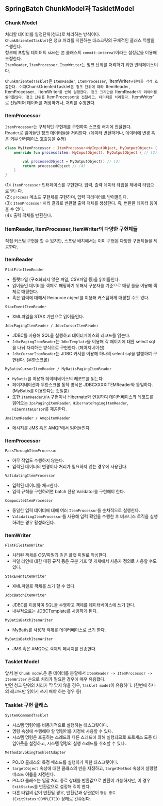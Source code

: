 ## SpringBatch ChunkModel과 TaskletModel

### Chunk Model 
처리할 데이터를 일정단위(청크)로 처리하는 방식이다. <br>
`ChunkOrientedTasklet`은 청크 처리를 지원하는 태스크릿의 구체적인 클래스 역할을 수행한다. <br>
청크에 포함될 데이터의 size는 본 클래스의 `commit-interval`이라는 설정값을 이용해 조정한다. <br>
`ItemReader`, `ItemProcesser`, `ItemWriter`는 청크 단위를 처리하기 위한 인터페이스이다. <br>

`ChunkOrientedTasklet`은 `ItemReader`, `ItemProcesser`, 'ItemWriter` 구현체를 각각 호출한다.
이때 `ChunkOrientedTasklet`은 청크 단위에 따라 `ItemReader`, `ItemProcesser`, `ItemWriter`를 반복 실행한다.
청크 크기만큼 `ItemReader`가 데이터를 읽어들인다.
청크 단위를 `ItemProcessor`로 전달하고, 데이터를 처리한다.
`ItemWriter`로 전달되어 데이터를 저장하거나, 처리를 수행한다.

### ItemProcessor
`ItemProcessor`는 구체적인 구현체를 구현하여 스프링 배치에 전달한다. <br>
Reader로 읽어들인 청크 데이터들을 처리한다. (데이터 변환하거나, 데이터에 변경 혹은 외부 인터페이스 호출등을 수행) <br>

```kotlin
class MyItemProcessor : ItemProcessor<MyInputObject, MyOutputObject> { // (1)
    override fun process(item: MyInputObject): MyOutputObject { // (2)

        val processedObject = MyOutputObject() // (3)
        return processedObject // (4)
    }
}
```
(1): `ItemProcessor` 인터페이스를 구현한다. 입력, 출력 데이터 타입을 제네릭 타입으로 받는다. <br>
(2): `process` 메소드 구현체를 구현하며, 입력 파라미터로 받아들인다. <br>
(3): `ItemProcessor` 처리 결과로 반환할 출력 객체를 생성한다. 즉, 변환된 데이터 등이 올 수 있다. <br>
(4): 출력 객체를 반환한다. <br>

### ItemReader, ItemProcesser, ItemWriter의 다양한 구현체들
직접 커스텀 구현을 할 수 있지만, 스프링 배치에서는 이미 구현된 다양한 구현체들을 제공한다. <br>

### ItemReader
`FlatFileItemReader`
- 플랫파일 (구조화되지 않은 파일, CSV파일 등)을 읽어들인다.
- 읽어들인 데이터를 객체로 매핑하기 위해서 구분자를 기준으로 매핑 룰을 이용해 객체로 매핑한다.
- 혹은 입력에 대해서 Resource object를 이용해 커스텀하게 매핑할 수도 있다.

`StaxEventItemReader` 
- XML파일을 STAX 기반으로 읽어들인다.

`JdbcPagingItemReader / JdbcCursorItemReader`
- JDBC를 사용해 SQL을 실행하고 데이터베이스의 레코드를 읽는다.
- `JdbcPagingItemReader`는 `JdbcTemplate`을 이용해 각 페이지에 대한 select sql을 나눠 처리하는 방식으로 구현한다. (페이지네이션)
- `JdbcCursorItemReader`는 JDBC 커서를 이용해 하나의 select sql을 발행하여 구현된다. (무한스크롤)


`MyBatisCursorItemReader / MyBatisPagingItemReader`
- `MyBatis`를 이용해 데이터베이스의 레코드를 읽는다.
- 페이지네이션과 무한스크롤 동작 방식은 JDBCXXXXITEMReader와 동일하다. (MyBatis를 이용한다는 것일뿐)
- 또한 `ItemReaderJPA` 구현이나 Hibernate와 연동하여 데이터베이스의 레코드를 읽어오는 `JpaPagingItemReader`, `HibernatePagingItemReader`, `HibernateCursor`를 제공한다.

`JmsItemReader / AmqpItemReader`
- 메시지를 JMS 혹은 AMQP에서 읽어들인다.

### ItemProcessor
`PassThroughItemProcessor`
- 아무 작업도 수행하지 않는다.
- 입력된 데이터의 변경이나 처리가 필요하지 않는 경우에 사용된다.

`ValidatingItemProcessor`
- 입력된 데이터를 체크한다.
- 입력 규칙을 구현하려면 batch 전용 Validator를 구현해야 한다.

`CompositeItemProcessor`
- 동일한 입력 데이터에 대해 여러 `ItemProcessor`를 순차적으로 실행한다.
- `ValidatingItemProcessor`를 사용해 입력 확인을 수행한 후 비즈니스 로직을 실행하려는 경우 활성화된다.

### ItemWriter
`FlatFileItemWriter`
- 처리된 객체를 CSV파일과 같은 플랫 파일로 작성한다.
- 파일 라인에 대한 매핑 규칙 등은 구분 기호 및 개체에서 사용자 정의로 사용할 수도 있다.

`StaxEventItemWriter`
- XML파일로 객체를 쓰기 할 수 있다.

`JdbcBatchItemWriter`
- JDBC를 이용하여 SQL을 수행하고 객체를 데이터베이스에 쓰기 한다.
- 내부적으로는 JDBCTemplate를 사용하게 된다.

`MyBatisBatchItemWriter`
- MyBatis를 사용해 객체를 데이터베이스로 쓰기 한다.

`MyBatisBatchItemWriter`
- JMS 혹은 AMQO로 객체의 메시지를 전송한다.

### Tasklet Model
앞서 본 `Chunk model`은 큰 데이터를 분할해서 `ItemReader -> ItemProcessor -> ItemWriter` 순으로 처리가 필요한 경우에 매우 유용했다. <br>
반면 청크 단위의 처리가 딱 맞지 않을 경우, `Tasklet model`이 유용하다. (한번에 하나의 레코드만 읽어서 쓰기 해야 하는 경우 등) <br>

### Tasklet 구현 클래스
`SystemCommandTasklet`
- 시스템 명령어를 비동기적으로 실행하는 태스크릿이다.
- 명령 속성에 수행해야 할 명령어를 지정해 사용할 수 있다.
- 시스템 명령은 호출하는 스레드와 다른 스레드에 의해 실행되므로 프로세스 도중 타임아웃을 설정하고, 시스템 명령의 실행 스레드를 취소할 수 있다.
 
`MethodInvokingTaskletAdapter`
- POJO 클래스의 특정 메소드를 실행하기 위한 태스크릿이다.
-  `targetObject` 속성에 대한 클래스의 빈을 지정하고, `targetMethod` 속성에 실행할 메소드 이름을 지정한다.
-  POJO 클래스는 일괄 처리 종료 상태를 반환값으로 반환이 가능하지만, 이 경우 `ExitStatus`를 반환값으로 설정해 줘야 한다.
-  다른 타입의 값이 반환될 경우, 반환값과 상관없이 `정상 종료(ExitStatus:COMPLETED)` 상태로 간주된다.

